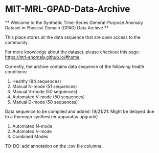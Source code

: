 # MIT-MRL-GPAD-Data-Archive

** Welcome to the Synthetic Time-Series General-Purpose Anomaly Dataset in Physical Domain (GPAD) Data Archive **

This place stores all the data sequence that are open access to the community.

For more knowledge about the dataset, please checkout this page: https://mrl-anomaly.github.io/#home.

Currently, the archive contains data sequence of the following health conditions:
1. Healthy (84 sequences)
2. Manual N-mode (51 sequences) 
3. Manual V-mode (50 sequences)
4. Automated V-mode (50 sequences)
5. Manual D-mode (50 sequences)

Data sequence to be compiled and added: (9/21/21: Might be delayed due to a thorough synthesizer apparatus upgrade)
1. Automated N-mode
2. Automated V-mode
3. Combined Modes

TO-DO: add annotation on the .csv file columns.


